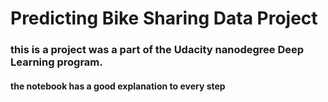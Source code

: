 # Predicting Bike Sharing Data Project

### this is a project was a part of the Udacity nanodegree Deep Learning program.

#### the notebook has a good explanation to every step
